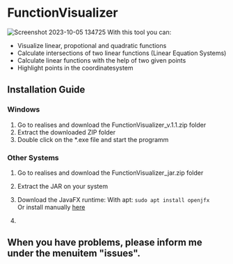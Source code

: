 # FunctionVisualizer
![Screenshot 2023-10-05 134725](https://github.com/j-schall/FunctionVisualizer/assets/122560931/b817465a-6633-4cf6-9443-115d89c2b022)
With this tool you can:
<ul>
  <li>Visualize linear, propotional and quadratic functions</li>
  <li>Calculate intersections of two linear functions (Linear Equation Systems)</li>
  <li>Calculate linear functions with the help of two given points</li>
  <li>Highlight points in the coordinatesystem</li>
</ul>

## Installation Guide
### Windows
1. Go to realises and download the FunctionVisualizer_v.1.1.zip folder
2. Extract the downloaded ZIP folder
3. Double click on the *.exe file and start the programm

### Other Systems
1. Go to realises and download the FunctionVisualizer_jar.zip folder
2. Extract the JAR on your system
3. Download the JavaFX runtime:
   With apt:
   ```sudo apt install openjfx```
   <br>Or install manually <a href="https://gluonhq.com/products/javafx/">here<a><br>

4. 

## When you have problems, please inform me under the menuitem "issues".

